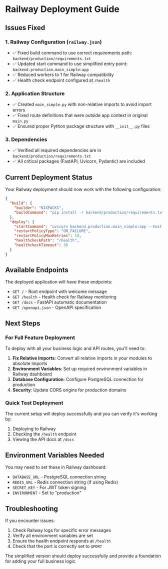 # Railway Deployment Guide

## Issues Fixed

### 1. Railway Configuration (`railway.json`)
- ✅ Fixed build command to use correct requirements path: `backend/production/requirements.txt`
- ✅ Updated start command to use simplified entry point: `backend.production.main_simple:app`
- ✅ Reduced workers to 1 for Railway compatibility
- ✅ Health check endpoint configured at `/health`

### 2. Application Structure
- ✅ Created `main_simple.py` with non-relative imports to avoid import errors
- ✅ Fixed route definitions that were outside app context in original `main.py`
- ✅ Ensured proper Python package structure with `__init__.py` files

### 3. Dependencies
- ✅ Verified all required dependencies are in `backend/production/requirements.txt`
- ✅ All critical packages (FastAPI, Uvicorn, Pydantic) are included

## Current Deployment Status

Your Railway deployment should now work with the following configuration:

```json
{
  "build": {
    "builder": "NIXPACKS",
    "buildCommand": "pip install -r backend/production/requirements.txt"
  },
  "deploy": {
    "startCommand": "uvicorn backend.production.main_simple:app --host 0.0.0.0 --port $PORT --workers 1",
    "restartPolicyType": "ON_FAILURE",
    "restartPolicyMaxRetries": 10,
    "healthcheckPath": "/health",
    "healthcheckTimeout": 30
  }
}
```

## Available Endpoints

The deployed application will have these endpoints:
- `GET /` - Root endpoint with welcome message
- `GET /health` - Health check for Railway monitoring
- `GET /docs` - FastAPI automatic documentation
- `GET /openapi.json` - OpenAPI specification

## Next Steps

### For Full Feature Deployment
To deploy with all your business logic and API routes, you'll need to:

1. **Fix Relative Imports**: Convert all relative imports in your modules to absolute imports
2. **Environment Variables**: Set up required environment variables in Railway dashboard
3. **Database Configuration**: Configure PostgreSQL connection for production
4. **Security**: Update CORS origins for production domains

### Quick Test Deployment
The current setup will deploy successfully and you can verify it's working by:
1. Deploying to Railway
2. Checking the `/health` endpoint
3. Viewing the API docs at `/docs`

## Environment Variables Needed

You may need to set these in Railway dashboard:
- `DATABASE_URL` - PostgreSQL connection string
- `REDIS_URL` - Redis connection string (if using Redis)
- `SECRET_KEY` - For JWT token signing
- `ENVIRONMENT` - Set to "production"

## Troubleshooting

If you encounter issues:
1. Check Railway logs for specific error messages
2. Verify all environment variables are set
3. Ensure the health endpoint responds at `/health`
4. Check that the port is correctly set to `$PORT`

The simplified version should deploy successfully and provide a foundation for adding your full business logic.
